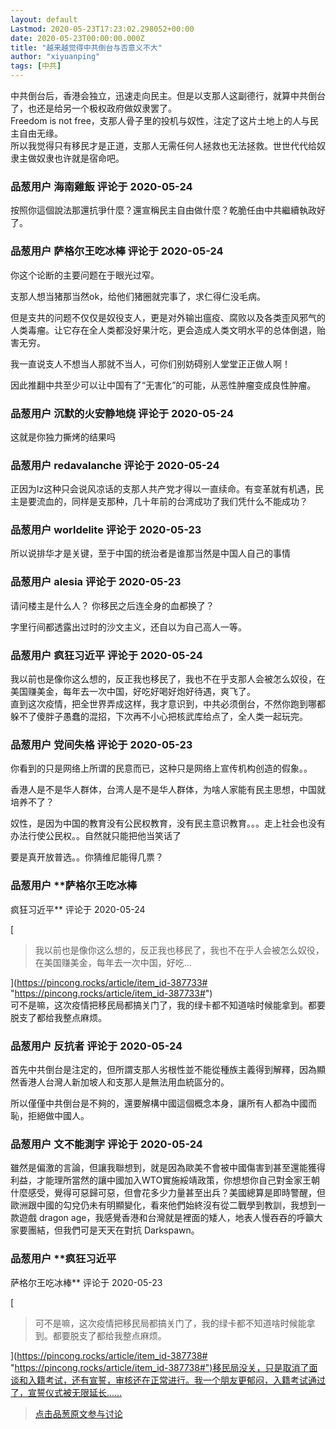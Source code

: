 ```yaml
---
layout: default
Lastmod: 2020-05-23T17:23:02.298052+00:00
date: 2020-05-23T00:00:00.000Z
title: "越来越觉得中共倒台与否意义不大"
author: "xiyuanping"
tags: [中共]
---
```


中共倒台后，香港会独立，迅速走向民主。但是以支那人这副德行，就算中共倒台了，也还是给另一个极权政府做奴隶罢了。  
Freedom is not free，支那人骨子里的投机与奴性，注定了这片土地上的人与民主自由无缘。  
所以我觉得只有移民才是正道，支那人无需任何人拯救也无法拯救。世世代代给奴隶主做奴隶也许就是宿命吧。

            
### 品葱用户 **海南雞飯** 评论于 2020-05-24
        
按照你這個說法那還抗爭什麼？還宣稱民主自由做什麼？乾脆任由中共繼續執政好了。
        


            
### 品葱用户 **萨格尔王吃冰棒** 评论于 2020-05-24
        
你这个论断的主要问题在于眼光过窄。  
  
支那人想当猪那当然ok，给他们猪圈就完事了，求仁得仁没毛病。  
  
但是支共的问题不仅仅是奴役支人，更是对外输出瘟疫、腐败以及各类歪风邪气的人类毒瘤。让它存在全人类都没好果汁吃，更会造成人类文明水平的总体倒退，贻害无穷。  
  
我一直说支人不想当人那就不当人，可你们别妨碍别人堂堂正正做人啊！  
  
因此推翻中共至少可以让中国有了“无害化”的可能，从恶性肿瘤变成良性肿瘤。
        


            
### 品葱用户 **沉默的火安静地烧** 评论于 2020-05-24
        
这就是你独力撕烤的结果吗
        


            
### 品葱用户 **redavalanche** 评论于 2020-05-24
        
正因为lz这种只会说风凉话的支那人共产党才得以一直续命。有变革就有机遇，民主是要流血的，同样是支那种，几十年前的台湾成功了我们凭什么不能成功？
        


            
### 品葱用户 **worldelite** 评论于 2020-05-23
        
所以说排华才是关键，至于中国的统治者是谁那当然是中国人自己的事情
        


            
### 品葱用户 **alesia** 评论于 2020-05-23
        
请问楼主是什么人？ 你移民之后连全身的血都换了？  
  
字里行间都透露出过时的沙文主义，还自以为自己高人一等。
        


            
### 品葱用户 **疯狂习近平** 评论于 2020-05-24
        
我以前也是像你这么想的，反正我也移民了，我也不在乎支那人会被怎么奴役，在美国赚美金，每年去一次中国，好吃好喝好炮好待遇，爽飞了。  
直到这次疫情，把全世界弄成这样，我才意识到，中共必须倒台，不然你跑到哪都躲不了傻胖子愚蠢的混招，下次再不小心把核武库给点了，全人类一起玩完。
        


            
### 品葱用户 **党间失格** 评论于 2020-05-23
        
你看到的只是网络上所谓的民意而已，这种只是网络上宣传机构创造的假象。。  
  
香港人是不是华人群体，台湾人是不是华人群体，为啥人家能有民主思想，中国就培养不了？  
  
奴性，是因为中国的教育没有公民权教育，没有民主意识教育。。。走上社会也没有办法行使公民权。。自然就只能把他当笑话了  
  
要是真开放普选。。你猜维尼能得几票？
        


            
### 品葱用户 **萨格尔王吃冰棒 
疯狂习近平** 评论于 2020-05-24
        
[

> 我以前也是像你这么想的，反正我也移民了，我也不在乎人会被怎么奴役，在美国赚美金，每年去一次中国，好吃...

](https://pincong.rocks/article/item_id-387733# "https://pincong.rocks/article/item_id-387733#")  
可不是嘛，这次疫情把移民局都搞关门了，我的绿卡都不知道啥时候能拿到。都要脱支了都给我整点麻烦。
        


            
### 品葱用户 **反抗者** 评论于 2020-05-24
        
首先中共倒台是注定的，但所謂支那人劣根性並不能從種族主義得到解釋，因為顯然香港人台灣人新加坡人和支那人是無法用血統區分的。  
  
所以僅僅中共倒台是不夠的，還要解構中國這個概念本身，讓所有人都為中國而恥，拒絕做中國人。
        


            
### 品葱用户 **文不能測字** 评论于 2020-05-24
        
雖然是偏激的言論，但讓我聯想到，就是因為歐美不會被中國傷害到甚至還能獲得利益，才能理所當然的讓中國加入WTO實施綏靖政策，你想想你自己對金家王朝什麼感受，覺得可惡歸可惡，但會花多少力量甚至出兵？美國總算是即時警醒，但歐洲跟中國的勾兌仍未有明顯變化，看來他們始終沒有從二戰學到教訓，我想到一款遊戲 dragon age，我感覺香港和台灣就是裡面的矮人，地表人慢吞吞的呼籲大家要團結，但我們可是天天在對抗 Darkspawn。
        


            
### 品葱用户 **疯狂习近平 
萨格尔王吃冰棒** 评论于 2020-05-23
        
[

> 可不是嘛，这次疫情把移民局都搞关门了，我的绿卡都不知道啥时候能拿到。都要脱支了都给我整点麻烦。

](https://pincong.rocks/article/item_id-387738# "https://pincong.rocks/article/item_id-387738#")移民局没关，只是取消了面谈和入籍考试，还有宣誓，审核还在正常进行。我一个朋友更郁闷，入籍考试通过了，宣誓仪式被无限延长……
        






> [点击品葱原文参与讨论](https://pincong.rocks/article/19294)

